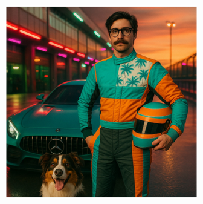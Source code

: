<p align="center" size="50%">
  <img src="https://github.com/douevenliftbro/douevenliftbro/blob/9ffed3af4cb6bc8dcf3a0cee627b5461166349b4/Driver-and-Dog_Sunset"/>
</p>
